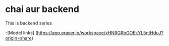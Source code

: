 # chai aur backend 

This is backend series

-[Model links] (https://app.eraser.io/workspace/xHNRGRbGOEkYL5ntHduJ?origin=share)